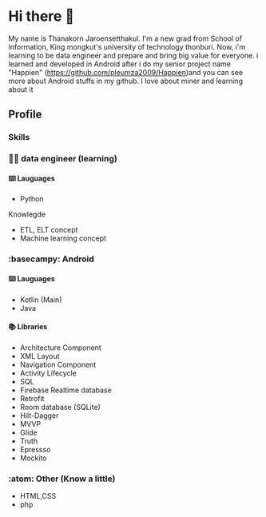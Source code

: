 # Hi there 👋

My name is  Thanakorn Jaroensetthakul. I'm  a new grad  from School of Information, King mongkut's university of technology thonburi. Now, i'm learning to be data engineer and prepare and bring big value for everyone. i learned and developed  in Android  after i do my senior project name "Happien" (https://github.com/pleumza2009/Happien)and you can see more  about Android stuffs in my github. I love about miner and learning about it


## Profile

### Skills


###  :construction_worker_man:	data engineer (learning)

#### :keyboard: Lauguages
- Python


Knowlegde
 - ETL, ELT concept 
 -  Machine learning concept


### :basecampy: Android

#### :keyboard: Lauguages
- Kotlin (Main)
- Java

#### :books: Libraries
- Architecture Component 
- XML Layout
- Navigation Component
- Activity Lifecycle
- SQL
- Firebase Realtime database
- Retrofit
- Room database (SQLite)
- Hilt-Dagger
- MVVP
- Glide
- Truth
- Epressso
- Mockito


### :atom: Other (Know a little)
- HTML,CSS
- php

<!--
**pleumza2009/pleumza2009** is a ✨ _special_ ✨ repository because its `README.md` (this file) appears on your GitHub profile.

Here are some ideas to get you started:

- 🔭 I’m currently working on ...
- 🌱 I’m currently learning ...
- 👯 I’m looking to collaborate on ...
- 🤔 I’m looking for help with ...
- 💬 Ask me about ...
- 📫 How to reach me: ...
- 😄 Pronouns: ...
- ⚡ Fun fact: ...
-->
